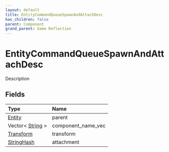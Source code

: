 ```yaml
---
layout: default
title: EntityCommandQueueSpawnAndAttachDesc
has_children: false
parent: Component
grand_parent: Game Reflection
---
```

# EntityCommandQueueSpawnAndAttachDesc
Description 

## Fields

| Type | Name |
|:-------------|:--------------|
| [Entity](/docs/game-reflection/classes/entity) | parent |
| Vector< [String](/docs/game-reflection/components/string) > | component_name_vec |
| [Transform](/docs/game-reflection/classes/transform) | transform |
| [StringHash](/docs/game-reflection/classes/string_hash) | attachment |

